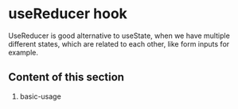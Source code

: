 # useReducer hook

UseReducer is good alternative to useState, when we have multiple different states, which are related to each other, like form inputs for example.

## Content of this section

1. basic-usage
